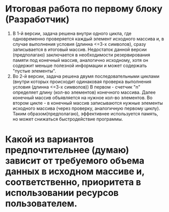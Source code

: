 # Итоговая работа по первому блоку (Разработчик)

1. В 1-й версии, задача решена внутри одного цикла, где одновременно проверяется каждый элемент исходного массива и, в случае выполнения условия (длинна <=3-х символов), сразу записывается в итоговый массив. Недостаток данной версии (предполагаю) заключается в необходимости резервирования памяти под конечный массив, аналогично исходному, хотя он содержит меньше полезной информации и может содержать "пустые элементы".
2. Во 2-й версии, задача решена двумя последовательными циклами (внутри которых происходит одинаковая проверка выполнения условия (длинна <=3-х символов)) В первом - счетчик "n" определяет длину (кол-во элементов) конечного массива. Далее конечный массив объявляется на нужное кол-во элементов. Во втором цикле - в конечный массив записываются нужные элементы исходного массива (через проверку, аналогичную первому циклу). Таким образом(предполагаю), эффективнее используется память, но может снижаться быстродействие программы.

# Какой из вариантов предпочтительнее (думаю) зависит от требуемого объема данных в исходном массиве и, соответственно, приоритета в использовании ресурсов пользователем.
